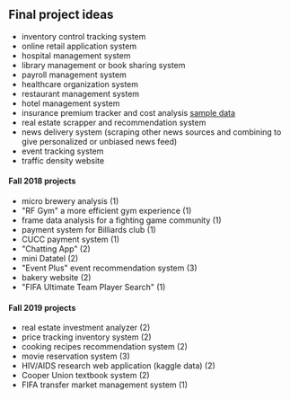 ## Final project ideas
- inventory control tracking system
- online retail application system
- hospital management system
- library management or book sharing system
- payroll management system
- healthcare organization system
- restaurant management system
- hotel management system
- insurance premium tracker and cost analysis [sample data](https://archive.ics.uci.edu/ml/datasets/automobile)
- real estate scrapper and recommendation system
- news delivery system (scraping other news sources and combining to give personalized or unbiased news feed)
- event tracking system
- traffic density website

#### Fall 2018 projects
- micro brewery analysis (1)
- "RF Gym" a more efficient gym experience (1)
- frame data analysis for a fighting game community (1)
- payment system for Billiards club (1)
- CUCC payment system (1)
- "Chatting App" (2)
- mini Datatel (2)
- "Event Plus" event recommendation system (3)
- bakery website (2)
- "FIFA Ultimate Team Player Search" (1)

#### Fall 2019 projects
- real estate investment analyzer (2)
- price tracking inventory system (2)
- cooking recipes recommendation system (2)
- movie reservation system (3)
- HIV/AIDS research web application (kaggle data) (2)
- Cooper Union textbook system (2)
- FIFA transfer market management system (1)

